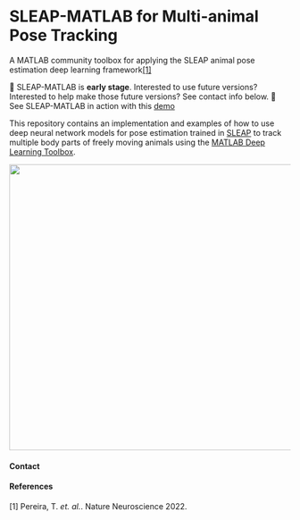 # SLEAP-MATLAB for Multi-animal Pose Tracking
A MATLAB community toolbox for applying the SLEAP animal pose estimation deep learning framework[\[1\]](#references)

🚧 SLEAP-MATLAB is **early stage**. Interested to use future versions? Interested to help make those future versions? See contact info below. 
👀 See SLEAP-MATLAB in action with this [demo](https://viewer.mathworks.com/?viewer=live_code&url=https%3A%2F%2Fwww.mathworks.com%2Fmatlabcentral%2Fmlc-downloads%2Fdownloads%2F85a3255c-4ff5-42ef-9c10-b441318b4322%2F501c4bc8-2509-40fc-aba0-323d33dff728%2Ffiles%2FEphysDemo.mlx&embed=web)



This repository contains an implementation and examples of how to use deep neural network models for pose estimation trained in [SLEAP](https://sleap.ai) to track multiple body parts of freely moving animals using the [MATLAB Deep Learning Toolbox](https://www.mathworks.com/products/deep-learning.html).

<img src="https://user-images.githubusercontent.com/3187454/106523005-5f7f1200-6495-11eb-87a5-2b93e251e22a.png" width="512">


#### Contact


#### References
\[1\] Pereira, T. _et. al._. Nature Neuroscience 2022.
